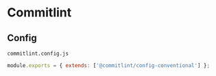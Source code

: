 # Commitlint

## Config

`commitlint.config.js`

```js
module.exports = { extends: ['@commitlint/config-conventional'] };
```
